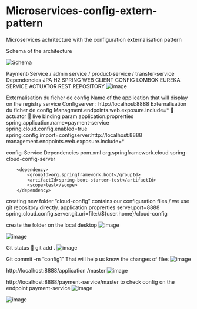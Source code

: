 # Microservices-config-extern-pattern
Microservices achritecture with the configuration externalisation pattern

Schema of the architecture 

![Schema](https://github.com/achrafsq/Microservices-config-extern-pattern/assets/137192466/ed2d285f-a337-43bc-b460-f6ebbb2a8a98)


Payment-Service / admin service / product-service / transfer-service
		Dependencies
				JPA 
				H2
				SPRING WEB
				CLIENT CONFIG 
				LOMBOK
				EUREKA SERVICE
				ACTUATOR
				REST REPOSITORY
![image](https://github.com/achrafsq/Microservices-config-extern-pattern/assets/137192466/f72af5bc-8c51-4de7-826f-7d3647979d18)



Externalisation du ficher de config
Name of the application that will display on the registry service
Configserver : http://localhost:8888 Externalisation du ficher de config
Managment.endpoints.web.exposure.include=*  actuator  live binding param 
application.proprerties
		spring.application.name=payment-service
		spring.cloud.config.enabled=true
		spring.config.import=configserver:http://localhost:8888 
		management.endpoints.web.exposure.include=*

config-Service
	Dependencies 
 		pom.xml
		<dependency>
		    <groupId>org.springframework.cloud</groupId>
		    <artifactId>spring-cloud-config-server</artifactId>
		</dependency>
		
		<dependency>
		    <groupId>org.springframework.boot</groupId>
		    <artifactId>spring-boot-starter-test</artifactId>
		    <scope>test</scope>
		</dependency>

creating new folder “cloud-config” contains our configuration files / we use git repository directly.
application.proprerties
		server.port=8888
		spring.cloud.config.server.git.uri=file://${user.home}/cloud-config

create the folder on the local desktop
![image](https://github.com/achrafsq/Microservices-config-extern-pattern/assets/137192466/aa52270f-d8a4-4191-90ab-f5f2718a84ed)

![image](https://github.com/achrafsq/Microservices-config-extern-pattern/assets/137192466/eaa65d1b-83c5-4206-95d0-6c4d1534d68e)

Git status   git add .
![image](https://github.com/achrafsq/Microservices-config-extern-pattern/assets/137192466/7c217337-de44-4e00-bd7e-ee2a83234891)

Git commit -m “config1”
That will help us know the changes of files
![image](https://github.com/achrafsq/Microservices-config-extern-pattern/assets/137192466/7c8a2e36-2393-4b4f-93dc-46e31d9a04f4)

http://localhost:8888/application /master
![image](https://github.com/achrafsq/Microservices-config-extern-pattern/assets/137192466/4527704d-7c3b-4ae8-85a5-28f4c63a1386)

http://localhost:8888/payment-service/master    to check config on the endpoint payment-service
![image](https://github.com/achrafsq/Microservices-config-extern-pattern/assets/137192466/e5956bf3-d08e-42e4-8e27-a4b2523b4087)

![image](https://github.com/achrafsq/Microservices-config-extern-pattern/assets/137192466/93881ee9-403c-4720-b07c-a7ea6b6d2003)

